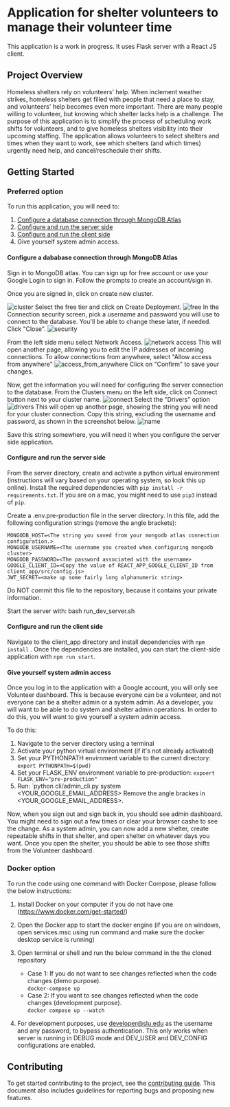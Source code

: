 # Application for shelter volunteers to manage their volunteer time

This application is a work in progress. It uses Flask server with a React JS client.

## Project Overview

Homeless shelters rely on volunteers' help. When inclement weather strikes, homeless shelters get filled with people that need a place to stay, and volunteers' help becomes even more important. There are many people willing to volunteer, but knowing which shelter lacks help is a challenge. The purpose of this application is to simplify the process of scheduling work shifts for volunteers, and to give homeless shelters visibility into their upcoming staffing. The application allows volunteers to select shelters and times when they want to work, see which shelters (and which times) urgently need help, and cancel/reschedule their shifts.

## Getting Started

### Preferred option
To run this application, you will need to:
1. [Configure a database connection through MongoDB Atlas](#configure-a-dababase-connection-through-mongodb-atlas)
1. [Configure and run the server side](#configure-and-run-the-server-side)
1. [Configure and run the client side](#configure-and-run-the-client-side)
1. Give yourself system admin access.

#### Configure a dababase connection through MongoDB Atlas
Sign in to MongoDB atlas. You can sign up for free account or use your Google Login to sign in. Follow the prompts to create an account/sign in.

Once you are signed in, click on create new cluster. 

![cluster](docs/1create_cluster.png)
Select the free tier and click on Create Deployment.
![free](docs/2free_tier.png)
In the Connection security screen, pick a username and password you will use to connect to the database. You'll be able to change these later, if needed. Click "Close".
![security](docs/3connection_security.png)

From the left side menu select Network Access.
![network access](docs/network_access.png)
This will open another page, allowing you to edit the IP addresses of incoming connections. To allow connections from anywhere, select "Allow access from anywhere"
![access_from_anywhere](docs/access_from_anywhere.png)
Click on "Confirm" to save your changes.

Now, get the information you will need for configuring the server connection to the database. From the Clusters menu on the left side, click on Connect button next to your cluster name.
![connect](docs/connect.png)
Select the "Drivers" option
![drivers](docs/drivers.png)
This will open up another page, showing the string you will need for your cluster connection. Copy this string, excluding the username and password, as shown in the screenshot below.
![name](docs/cluster_name.png)

Save this string somewhere, you will need it when you configure the server side application.

#### Configure and run the server side
From the server directory, create and activate a python virtual environment (instructions will vary based on your operating system, so look this up online). Install the required dependencies with `pip install -r requirements.txt`. If you are on a mac, you might need to use `pip3` instead of `pip`.

Create a .env.pre-production file in the server directory. In this file, add the following configuration strings (remove the angle brackets):
```
MONGODB_HOST=<The string you saved from your mongodb atlas connection configuration.>
MONGODB_USERNAME=<The username you created when configuring mongodb cluster>
MONGODB_PASSWORD=<The password associated with the username>
GOOGLE_CLIENT_ID=<Copy the value of REACT_APP_GOOGLE_CLIENT_ID from client_app/src/config.js>
JWT_SECRET=<make up some fairly long alphanumeric string>
```
Do NOT commit this file to the repository, because it contains your private information.

Start the server with: bash run_dev_server.sh

#### Configure and run the client side
Navigate to the client_app directory and install dependencies with `npm install`
. Once the dependencies are installed, you can start the client-side application with `npm run start`.

#### Give yourself system admin access
Once you log in to the application with a Google account, you will only see Volunteer dashboard. This is because everyone can be a volunteer, and not everyone can be a shelter admin or a system admin. As a developer, you will want to be able to do system and shelter admin operations. In order to do this, you will want to give yourself a system admin access.

To do this:
1. Navigate to the server directory using a terminal
1. Activate your python virtual environment (if it's not already activated)
1. Set your PYTHONPATH envirnment variable to the current directory: `export PYTHONPATH=$(pwd)`
1. Set your FLASK_ENV environment variable to pre-production: `expoert FLASK_ENV="pre-production"`
1. Run: `python cli/admin_cli.py system <YOUR_GOOGLE_EMAIL_ADDRESS>
Remove the angle brackes in <YOUR_GOOGLE_EMAIL_ADDRESS>. 

Now, when you sign out and sign back in, you should see admin dashboard. You might need to sign out a few times or clear your browser cashe to see the change.
As a system admin, you can now add a new shelter, create repeatable shifts in that shelter, and open shelter on whatever days you want. Once you open the shelter, you should be able to see those shifts from the Volunteer dashboard.

### Docker option
To run the code using one command with Docker Compose, please follow the below instructions:

1. Install Docker on your computer if you do not have one (https://www.docker.com/get-started/)

2. Open the Docker app to start the docker engine (if you are on windows, open services.msc using run command and make sure the docker desktop service is running)

3. Open terminal or shell and run the below command in the the cloned repository
    * Case 1: If you do not want to see changes reflected when the code changes (demo purpose).
    <br><code>docker-compose up</code>
    * Case 2: If you want to see changes reflected when the code changes (development purpose).
    <br><code>docker compose up --watch</code>

4. For development purposes, use developer@slu.edu as the username and any password, to bypass authentication. This only works when server is running in DEBUG mode and DEV_USER and DEV_CONFIG configurations are enabled.

## Contributing

To get started contributing to the project, see the [contributing guide](CONTRIBUTING.md).
This document also includes guidelines for reporting bugs and proposing new features.
